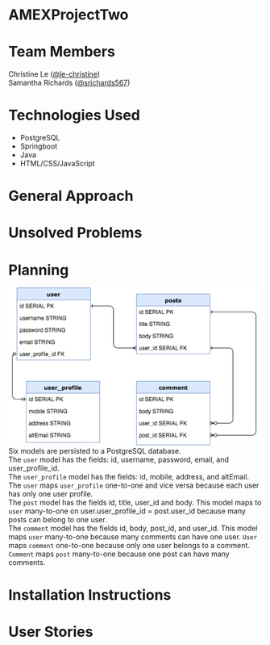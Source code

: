 # AMEXProjectTwo

# Team Members
Christine Le (<a href="https://github.com/le-christine">@le-christine</a>)<br/>
Samantha Richards (<a href="https://github.com/srichards567">@srichards567</a>)

# Technologies Used
- PostgreSQL
- Springboot
- Java
- HTML/CSS/JavaScript

# General Approach


# Unsolved Problems

# Planning
<img src = "images/erd-v4.png" width="500"/><br/>
Six models are persisted to a PostgreSQL database.<br/>
The `user` model has the fields: id, username, password, email, and user_profile_id.<br/>
The `user_profile` model has the fields: id, mobile, address, and altEmail. <br/>
The `user` maps `user_profile` one-to-one and vice versa because each user has only one user profile.<br/>
The `post` model has the fields id, title, user_id and body. This model maps to `user` many-to-one on user.user_profile_id = post.user_id because many posts can belong to one user.<br/>
The `comment` model has the fields id, body, post_id, and user_id. This model maps `user` many-to-one because many comments can have one user. `User` maps `comment` one-to-one because only one user belongs to a comment. `Comment` maps `post` many-to-one because one post can have many comments. <br/>

# Installation Instructions

# User Stories
